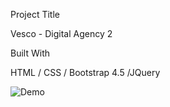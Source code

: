 Project Title

Vesco - Digital Agency 2

Built With

HTML / CSS / Bootstrap 4.5 /JQuery

![Demo](./contents/vesco.gif)